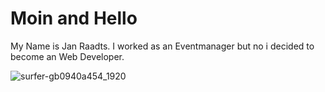 # Moin and Hello

My Name is Jan Raadts. I worked as an Eventmanager but no i decided to become an Web Developer.

![surfer-gb0940a454_1920](https://user-images.githubusercontent.com/115305668/196196359-935277fc-dcff-49bd-ae0d-bb582f76bf0a.jpg)
